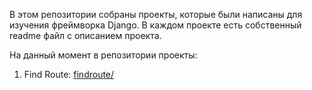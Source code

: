 
В этом репозитории собраны проекты, которые были написаны для изучения фреймворка Django.
В каждом проекте есть собственный readme файл с описанием проекта.

На данный момент в репозитории проекты:
1. Find Route: [findroute/](findroute/README.md)
